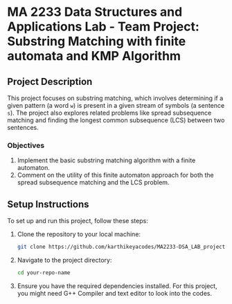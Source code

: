 # MA 2233 Data Structures and Applications Lab - Team Project: Substring Matching with finite automata and KMP Algorithm

## Project Description

This project focuses on substring matching, which involves determining if a given pattern (a word `w`) is present in a given stream of symbols (a sentence `s`). The project also explores related problems like spread subsequence matching and finding the longest common subsequence (LCS) between two sentences.

### Objectives
1. Implement the basic substring matching algorithm with a finite automaton.
2. Comment on the utility of this finite automaton approach for both the spread subsequence matching and the LCS problem.

## Setup Instructions

To set up and run this project, follow these steps:

1. Clone the repository to your local machine:
    ```bash
    git clone https://github.com/karthikeyacodes/MA2233-DSA_LAB_project.git
    ```
2. Navigate to the project directory:
    ```bash
    cd your-repo-name
    ```
3. Ensure you have the required dependencies installed. For this project, you might need G++ Compiler and text editor to look into the codes.